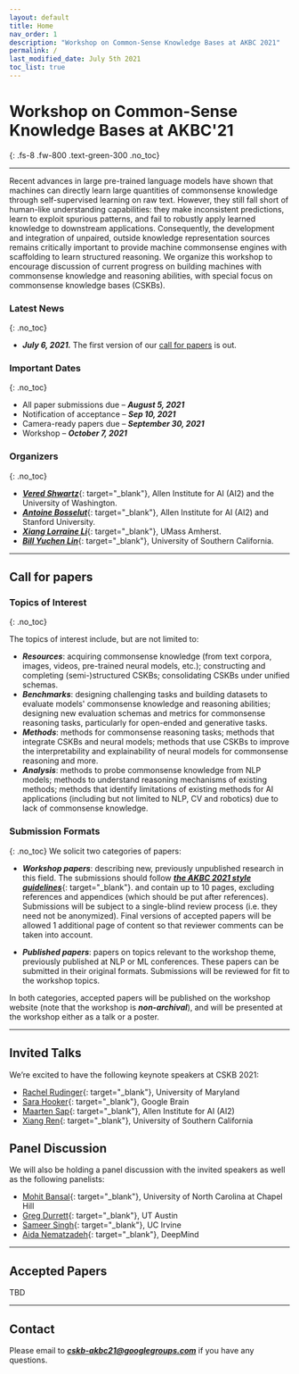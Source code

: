 ```yaml
---
layout: default
title: Home
nav_order: 1
description: "Workshop on Common-Sense Knowledge Bases at AKBC 2021"
permalink: /
last_modified_date: July 5th 2021
toc_list: true
---
```



 
 
# Workshop on Common-Sense Knowledge Bases at AKBC'21
{: .fs-8 .fw-800 .text-green-300 .no_toc}
 

<span class="fs-2">
<!-- [Paper](XCSR_paper.pdf){: target="_blank" .btn .btn-green .mr-1 .fs-3} -->
<!-- [Github](https://github.com/INK-USC/XCSR/){: target="_blank" .btn .btn-purple .mr-1 .fs-3 } -->
<!-- [Download MickeyCorpus](https://forms.gle/fCxN1YAyqKpQ4cXNA){: target="_blank" .btn .btn-blue .mr-1 .fs-3 } -->
<!-- [Download X-CSR Datasets](https://forms.gle/gVCNgVXr1tyYkDya9){: target="_blank" .btn .btn-blue .mr-1 .fs-3 } -->
<!-- [Video](https://mega.nz/file/5SpQjJKS#J82pfZVDzy3r4aWdNF4R6O8EP5gsepbY20vYihANfgE){: target="_blank" .btn .btn-blue .mr-1 .fs-3 }
[Slides](opencsr_naacl_slides.pptx){: target="_blank" .btn .btn-red .mr-1 .fs-3 } -->
</span> 

---
 

Recent advances in large pre-trained language models have shown that machines can directly learn large quantities of commonsense knowledge through self-supervised learning on raw text. However, they still fall short of human-like understanding capabilities: they make inconsistent predictions, learn to exploit spurious patterns, and fail to robustly apply learned knowledge to downstream applications. Consequently, the development and integration of unpaired, outside knowledge representation sources remains critically important to provide machine commonsense engines with scaffolding to learn structured reasoning. We organize this workshop to encourage discussion of current progress on building machines with commonsense knowledge and reasoning abilities, with special focus on commonsense knowledge bases (CSKBs). 

### Latest News
{: .no_toc}

- ***July 6, 2021.*** The first version of our [call for papers](#call-for-papers) is out.

### Important Dates
{: .no_toc}

- All paper submissions due – ***August 5, 2021***
- Notification of acceptance – ***Sep 10, 2021***
- Camera-ready papers due – ***September 30, 2021***
- Workshop – ***October 7, 2021***


### Organizers
{: .no_toc}

- [***Vered Shwartz***](){: target="_blank"}, Allen Institute for AI (AI2) and the University of Washington.
- [***Antoine Bosselut***](){: target="_blank"}, Allen Institute for AI (AI2) and Stanford University.
- [***Xiang Lorraine Li***](){: target="_blank"}, UMass Amherst.
- [***Bill Yuchen Lin***](){: target="_blank"}, University of Southern California.


---
## Call for papers 


### Topics of Interest
{: .no_toc}

The topics of interest include, but are not limited to: 

- ***Resources***: acquiring commonsense knowledge (from text corpora, images, videos, pre-trained neural models, etc.); constructing and completing (semi-)structured CSKBs; consolidating CSKBs under unified schemas. 
- ***Benchmarks***: designing challenging tasks and building datasets to evaluate models' commonsense knowledge and reasoning abilities; designing new evaluation schemas and metrics for commonsense reasoning tasks, particularly for open-ended and generative tasks. 
- ***Methods***: methods for commonsense reasoning tasks; methods that integrate CSKBs and neural models; methods that use CSKBs to improve the interpretability and explainability of neural models for commonsense reasoning and more. 
- ***Analysis***: methods to probe commonsense knowledge from NLP models; methods to understand reasoning mechanisms of existing methods; methods that identify limitations of existing methods for AI applications (including but not limited to NLP, CV and robotics) due to lack of commonsense knowledge. 


### Submission Formats
{: .no_toc}
We solicit two categories of papers:
- ***Workshop papers***: describing new, previously unpublished research in this field. The submissions should follow [***the AKBC 2021 style guidelines***](https://github.com/akbc-conference/style-files/blob/master/akbc-latex.zip?raw=true){: target="_blank"}. and contain up to 10 pages, excluding references and appendices (which should be put after references).  Submissions will be subject to a single-blind review process (i.e. they need not be anonymized). Final versions of accepted papers will be allowed 1 additional page of content so that reviewer comments can be taken into account. 

- ***Published papers***:  papers on topics relevant to the workshop theme, previously published at NLP or ML conferences. These papers can be submitted in their original formats. Submissions will be reviewed for fit to the workshop topics.

In both categories, accepted papers will be published on the workshop website (note that the workshop is ***non-archival***), and will be presented at the workshop either as a talk or a poster. 

--- 

## Invited Talks 

We’re excited to have the following keynote speakers at CSKB 2021:

- [Rachel Rudinger](){: target="_blank"}, University of Maryland
- [Sara Hooker](){: target="_blank"}, Google Brain  
- [Maarten Sap](){: target="_blank"}, Allen Institute for AI (AI2)
- [Xiang Ren](){: target="_blank"}, University of Southern California

<!-- Abstracts will be added here. -->

## Panel Discussion
<!-- {: .fs-8 .fw-800 .text-green-300 } -->

We will also be holding a panel discussion with the invited speakers as well as the following panelists:

- [Mohit Bansal](){: target="_blank"}, University of North Carolina at Chapel Hill
- [Greg Durrett](){: target="_blank"}, UT Austin
- [Sameer Singh](){: target="_blank"}, UC Irvine
- [Aida Nematzadeh](){: target="_blank"}, DeepMind

---

## Accepted Papers 

TBD

---

## Contact

Please email to [***cskb-akbc21@googlegroups.com***](mailto:cskb-akbc21@googlegroups.com) if you have any questions.